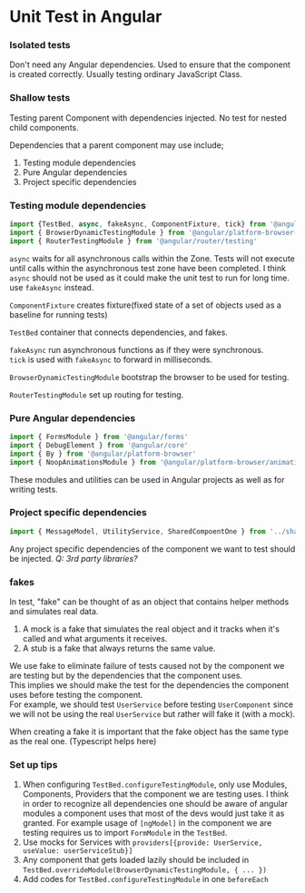 # Unit Test in Angular

### Isolated tests
Don't need any Angular dependencies. Used to ensure that the component is created correctly.
Usually testing ordinary JavaScript Class.

### Shallow tests
Testing parent Component with dependencies injected.
No test for nested child components.

Dependencies that a parent component may use include;
1) Testing module dependencies
2) Pure Angular dependencies
3) Project specific dependencies

### Testing module dependencies
```ts
import {TestBed, async, fakeAsync, ComponentFixture, tick} from '@angular/core/testing'
import { BrowserDynamicTestingModule } from '@angular/platform-browser-dynaminc/testing'
import { RouterTestingModule } from '@angular/router/testing'
```

`async` waits for all asynchronous calls within the Zone. Tests will not execute until calls within the asynchronous test zone have been completed. I think `async` should not be used as it could make the unit test to run for long time. use `fakeAsync` instead.

`ComponentFixture` creates fixture(fixed state of a set of objects used as a baseline for running tests)

`TestBed` container that connects dependencies, and fakes.

`fakeAsync` run asynchronous functions as if they were synchronous.  
`tick` is used with `fakeAsync` to forward in milliseconds.

`BrowserDynamicTestingModule` bootstrap the browser to be used for testing.

`RouterTestingModule` set up routing for testing.


### Pure Angular dependencies
```ts
import { FormsModule } from '@angular/forms'
import { DebugElement } from '@angular/core'
import { By } from '@angular/platform-browser'
import { NoopAnimationsModule } from '@angular/platform-browser/animation'
```
These modules and utilities can be used in Angular projects as well as for writing tests.

### Project specific dependencies
```ts
import { MessageModel, UtilityService, SharedCompoentOne } from '../shared'
```
Any project specific dependencies of the component we want to test should be injected.
*Q: 3rd party libraries?*

### fakes
In test, "fake" can be thought of as an object that contains helper methods and simulates real data.   
1) A mock is a fake that simulates the real object and it tracks when it's called and what arguments it receives.
2) A stub is a fake that always returns the same value.

We use fake to eliminate failure of tests caused not by the component we are testing but by the dependencies that
the component uses.  
This implies we should make the test for the dependencies the component uses before testing the component.  
For example, we should test `UserService` before testing `UserComponent` since we will not be using the real `UserService`
but rather will fake it (with a mock).

When creating a fake it is important that the fake object has the same type as the real one. (Typescript helps here)


### Set up tips
1) When configuring `TestBed.configureTestingModule`, only use Modules, Components, Providers that the component we are testing uses. I think in order to recognize all dependencies one should be aware of angular modules a component uses that most of the devs would just take it as granted. For example usage of `[ngModel]` in the component we are testing requires us to import `FormModule` in the `TestBed`. 
2) Use mocks for Services with `providers[{provide: UserService, useValue: userServiceStub}]`
3) Any component that gets loaded lazily should be included in `TestBed.overrideModule(BrowserDynamicTestingModule, { ... })`
4) Add codes for `TestBed.configureTestingModule` in one `beforeEach` 






